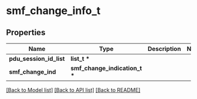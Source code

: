 # smf_change_info_t

## Properties
Name | Type | Description | Notes
------------ | ------------- | ------------- | -------------
**pdu_session_id_list** | **list_t \*** |  | 
**smf_change_ind** | **smf_change_indication_t \*** |  | 

[[Back to Model list]](../README.md#documentation-for-models) [[Back to API list]](../README.md#documentation-for-api-endpoints) [[Back to README]](../README.md)


